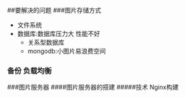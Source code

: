 ##要解决的问题
###图片存储方式
- 文件系统 
- 数据库:数据库压力大 性能不好
  + 关系型数据库
  + mongodb:小图片易浪费空间
  
### 备份 负载均衡

###图片服务器
####图片服务器的搭建
#####技术
  Nginx构建
  